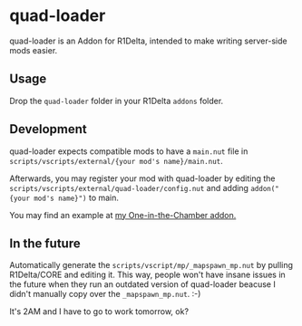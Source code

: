 # quad-loader

quad-loader is an Addon for R1Delta, intended to make writing server-side mods easier.

## Usage

Drop the `quad-loader` folder in your R1Delta `addons` folder.

## Development

quad-loader expects compatible mods to have a `main.nut` file in `scripts/vscripts/external/{your mod's name}/main.nut`.

Afterwards, you may register your mod with quad-loader by editing the `scripts/vscripts/external/quad-loader/config.nut` and adding `addon("{your mod's name}")` to main.

You may find an example at [my One-in-the-Chamber addon.](https://github.com/quad-damage/r1d-oitc)

## In the future

Automatically generate the ``scripts/vscript/mp/_mapspawn_mp.nut`` by pulling R1Delta/CORE and editing it. This way, people won't have insane issues in the future when they run an outdated version of quad-loader beacuse I didn't manually copy over the ``_mapspawn_mp.nut``. :-) 

It's 2AM and I have to go to work tomorrow, ok?
